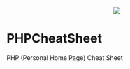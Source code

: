 <p align="center"><img src="https://i.imgur.com/HoG1Cdi.png"></p>


# PHPCheatSheet
PHP (Personal Home Page) Cheat Sheet
